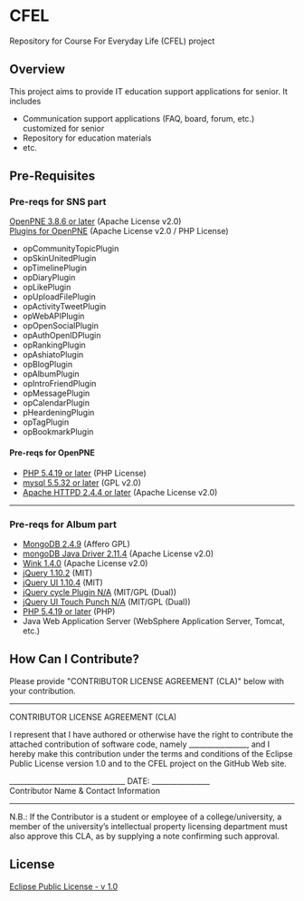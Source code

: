 CFEL
====

Repository for Course For Everyday Life (CFEL) project

Overview
----
This project aims to provide IT education support applications for senior. It includes
- Communication support applications (FAQ, board, forum, etc.) customized for senior
- Repository for education materials
- etc.


Pre-Requisites
----
### Pre-reqs for SNS part
[OpenPNE 3.8.6 or later](http://www.openpne.jp/)    (Apache License v2.0)  
[Plugins for OpenPNE](http://plugins.openpne.jp/)   (Apache License v2.0 / PHP License)  
- opCommunityTopicPlugin
- opSkinUnitedPlugin
- opTimelinePlugin
- opDiaryPlugin
- opLikePlugin
- opUploadFilePlugin
- opActivityTweetPlugin
- opWebAPIPlugin
- opOpenSocialPlugin
- opAuthOpenIDPlugin
- opRankingPlugin
- opAshiatoPlugin
- opBlogPlugin
- opAlbumPlugin
- opIntroFriendPlugin
- opMessagePlugin
- opCalendarPlugin
- pHeardeningPlugin
- opTagPlugin
- opBookmarkPlugin

#### Pre-reqs for OpenPNE
- [PHP 5.4.19 or later](http://www.php.net/)    (PHP License)
- [mysql 5.5.32 or later](http://www.mysql.com/)    (GPL v2.0)
- [Apache HTTPD 2.4.4 or later](http://httpd.apache.org/)   (Apache License v2.0)

----
### Pre-reqs for Album part
- [MongoDB	2.4.9](http://www.mongodb.org/)	(Affero GPL)
- [mongoDB Java Driver	2.11.4](http://docs.mongodb.org/ecosystem/drivers/java/)	(Apache License v2.0)
- [Wink	1.4.0](http://wink.apache.org/) (Apache License v2.0)
- [jQuery	1.10.2](http://jquery.com/)	(MIT)
- [jQuery UI	1.10.4](http://jqueryui.com/)	(MIT)
- [jQuery cycle Plugin	N/A](http://malsup.github.io/)	(MIT/GPL (Dual))
- [jQuery UI Touch Punch	N/A](https://github.com/furf/jquery-ui-touch-punch)	(MIT/GPL (Dual))
- [PHP 	5.4.19 or later](http://www.php.net/)	(PHP)
- Java Web Application Server (WebSphere Application Server, Tomcat, etc.)




How Can I Contribute?
----
Please provide "CONTRIBUTOR LICENSE AGREEMENT (CLA)" below with your contribution.

----------

CONTRIBUTOR LICENSE AGREEMENT (CLA)

I represent that I have authored or otherwise have the right to contribute the attached contribution of software code, namely ________________, and I hereby make this contribution under the terms and conditions of the Eclipse Public License version 1.0 and to the CFEL project on the GitHub Web site.

________________________________				DATE: ________________   
Contributor Name & Contact Information

----------

N.B.:  If the Contributor is a student or employee of a college/university, a member of the university’s intellectual property licensing department must also approve this CLA, as by supplying a note confirming such approval.


License
----
[Eclipse Public License - v 1.0](http://www.eclipse.org/org/documents/epl-v10.php)
